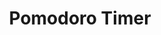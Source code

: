 ---
title: "Pomodoro Timer"
title_fr: "Minuteur Pomodoro"
order: 4
description: "Project created for the 'Front End Libraries Projects' certification on freeCodeCamp. Made with React."
description_fr: "Projet créé pour la certification 'Front End Libraries Projects' sur freeCodeCamp. Réalisé avec React."
featuredImage: ../../images/development/fcc-pomodoro-timer.png
url: "https://codepen.io/anhek/debug/RwbzgLq"
source_url: "https://codepen.io/anhek/pen/RwbzgLq"
tags: ["Design", "HTML", "SCSS", "JavaScript", "React"]
tags_fr: ["Design", "HTML", "SCSS", "JavaScript", "React"]
---